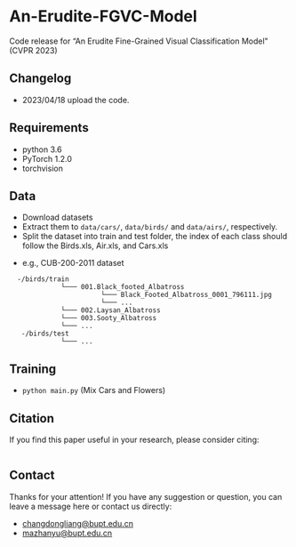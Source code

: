 # An-Erudite-FGVC-Model
Code release for “An Erudite Fine-Grained Visual Classification Model" (CVPR 2023)



<!-- ![Labrador](./labrador.jpg) -->



## Changelog
- 2023/04/18 upload the code.


## Requirements

- python 3.6
- PyTorch 1.2.0
- torchvision

## Data
- Download datasets
- Extract them to `data/cars/`, `data/birds/` and `data/airs/`, respectively.
- Split the dataset into train and test folder, the index of each class should follow the Birds.xls, Air.xls, and Cars.xls

* e.g., CUB-200-2011 dataset
```
  -/birds/train
	         └─── 001.Black_footed_Albatross
	                   └─── Black_Footed_Albatross_0001_796111.jpg
	                   └─── ...
	         └─── 002.Laysan_Albatross
	         └─── 003.Sooty_Albatross
	         └─── ...
   -/birds/test	
             └─── ...         
```



## Training
- `python main.py` (Mix Cars and Flowers)




## Citation
If you find this paper useful in your research, please consider citing:
```

```


## Contact
Thanks for your attention!
If you have any suggestion or question, you can leave a message here or contact us directly:
- changdongliang@bupt.edu.cn
- mazhanyu@bupt.edu.cn
